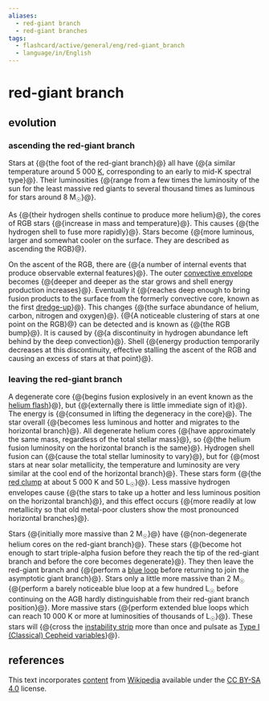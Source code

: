```yaml
---
aliases:
  - red-giant branch
  - red-giant branches
tags:
  - flashcard/active/general/eng/red-giant_branch
  - language/in/English
---
```


# red-giant branch

## evolution

### ascending the red-giant branch

Stars at {@{the foot of the red-giant branch}@} all have {@{a similar temperature around 5&nbsp;000 [K](Kelvin.md), corresponding to an early to mid-K spectral type}@}. Their luminosities {@{range from a few times the luminosity of the sun for the least massive red giants to several thousand times as luminous for stars around 8 M<sub>☉</sub>}@}. <!--SR:!2027-03-25,738,330!2025-12-23,345,290!2027-01-19,582,250-->

As {@{their hydrogen shells continue to produce more helium}@}, the cores of RGB stars {@{increase in mass and temperature}@}. This causes {@{the hydrogen shell to fuse more rapidly}@}. Stars become {@{more luminous, larger and somewhat cooler on the surface. They are described as ascending the RGB}@}. <!--SR:!2026-10-29,622,330!2027-07-21,824,330!2025-10-10,309,290!2026-10-25,570,310-->

On the ascent of the RGB, there are {@{a number of internal events that produce observable external features}@}. The outer [convective envelope](convection%20zone.md) becomes {@{deeper and deeper as the star grows and shell energy production increases}@}. Eventually it {@{reaches deep enough to bring fusion products to the surface from the formerly convective core, known as the first [dredge-up](dredge-up.md)}@}. This changes {@{the surface abundance of helium, carbon, nitrogen and oxygen}@}. {@{A noticeable clustering of stars at one point on the RGB}@} can be detected and is known as {@{the RGB bump}@}. It is caused by {@{a discontinuity in hydrogen abundance left behind by the deep convection}@}. Shell {@{energy production temporarily decreases at this discontinuity, effective stalling the ascent of the RGB and causing an excess of stars at that point}@}. <!--SR:!2026-10-21,618,330!2027-05-06,713,290!2025-07-22,256,290!2025-11-28,345,290!2026-01-03,388,310!2025-07-09,265,330!2027-02-12,653,290!2025-08-20,246,270-->

### leaving the red-giant branch

A degenerate core {@{begins fusion explosively in an event known as the [helium flash](helium%20flash.md)}@}, but {@{externally there is little immediate sign of it}@}. The energy is {@{consumed in lifting the degeneracy in the core}@}. The star overall {@{becomes less luminous and hotter and migrates to the horizontal branch}@}. All degenerate helium cores {@{have approximately the same mass, regardless of the total stellar mass}@}, so {@{the helium fusion luminosity on the horizontal branch is the same}@}. Hydrogen shell fusion can {@{cause the total stellar luminosity to vary}@}, but for {@{most stars at near solar metallicity, the temperature and luminosity are very similar at the cool end of the horizontal branch}@}. These stars form {@{the [red clump](red%20clump.md) at about 5&nbsp;000 K and 50 L<sub>☉</sub>}@}. Less massive hydrogen envelopes cause {@{the stars to take up a hotter and less luminous position on the horizontal branch}@}, and this effect occurs {@{more readily at low metallicity so that old metal-poor clusters show the most pronounced horizontal branches}@}. <!--SR:!2025-09-06,312,330!2025-07-19,274,330!2027-02-19,699,330!2027-04-10,665,290!2026-01-28,406,310!2026-06-14,435,270!2028-01-19,941,310!2026-06-08,447,250!2025-10-30,277,250!2026-05-27,374,210!2025-11-04,255,230-->

Stars {@{initially more massive than 2 M<sub>☉</sub>}@} have {@{non-degenerate helium cores on the red-giant branch}@}. These stars {@{become hot enough to start triple-alpha fusion before they reach the tip of the red-giant branch and before the core becomes degenerate}@}. They then leave the red-giant branch and {@{perform a [blue loop](blue%20loop.md) before returning to join the asymptotic giant branch}@}. Stars only a little more massive than 2 M<sub>☉</sub> {@{perform a barely noticeable blue loop at a few hundred L<sub>☉</sub> before continuing on the AGB hardly distinguishable from their red-giant branch position}@}. More massive stars {@{perform extended blue loops which can reach 10&nbsp;000 K or more at luminosities of thousands of L<sub>☉</sub>}@}. These stars will {@{cross the [instability strip](instability%20strip.md) more than once and pulsate as [Type I (Classical) Cepheid variables](classical%20Cepheid%20variable.md)}@}. <!--SR:!2025-11-02,341,310!2026-11-28,611,290!2027-10-10,863,310!2027-08-03,762,270!2026-06-03,381,230!2026-05-30,456,270!2025-08-07,249,290-->

## references

This text incorporates [content](https://en.wikipedia.org/wiki/red-giant_branch) from [Wikipedia](Wikipedia.md) available under the [CC BY-SA 4.0](https://creativecommons.org/licenses/by-sa/4.0/) license.
